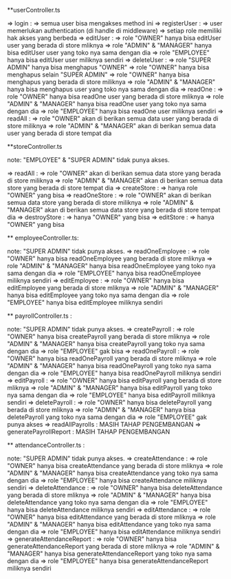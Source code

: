 **userController.ts

=> login : 
    => semua user bisa mengakses method ini
=> registerUser :
    => user memerlukan authentication (di handle di middleware)
    => setiap role memiliki hak akses yang berbeda
=> editUser :
    => role "OWNER" hanya bisa editUser user yang berada di store mliknya
    => role "ADMIN" & "MANAGER" hanya bisa editUser user yang toko nya sama dengan dia
    => role "EMPLOYEE" hanya bisa editUser user miliknya sendiri
=> deleteUser :
    => role "SUPER ADMIN" hanya bisa menghapus "OWNER"
    => role "OWNER" hanya bisa menghapus selain "SUPER ADMIN"
    => role "OWNER" hanya bisa menghapus yang berada di store miliknya
    => role "ADMIN" & "MANAGER" hanya bisa menghapus user yang toko nya sama dengan dia
=> readOne :
    => role "OWNER" hanya bisa readOne user yang berada di store mliknya
    => role "ADMIN" & "MANAGER" hanya bisa readOne user yang toko nya sama dengan dia
    => role "EMPLOYEE" hanya bisa readOne user miliknya sendiri
=> readAll : 
    => role "OWNER" akan di berikan semua data user yang berada di store miliknya
    => role "ADMIN" & "MANAGER" akan di berikan semua data user yang berada di store tempat dia


**storeController.ts

note: "EMPLOYEE" & "SUPER ADMIN" tidak punya akses.

=> readAll :
    => role "OWNER" akan di berikan semua data store yang berada di store miliknya
    => role "ADMIN" & "MANAGER" akan di berikan semua data store yang berada di store tempat dia
=> createStore :
    => hanya role "OWNER" yang bisa
=> readOneStore :
    => role "OWNER" akan di berikan semua data store yang berada di store miliknya
    => role "ADMIN" & "MANAGER" akan di berikan semua data store yang berada di store tempat dia
=> destroyStore : 
    => hanya "OWNER" yang bisa 
=> editStore :
    => hanya "OWNER" yang bisa 


** employeeController.ts:

note: "SUPER ADMIN" tidak punya akses.
=> readOneEmployee :
    => role "OWNER" hanya bisa readOneEmployee yang berada di store mliknya
    => role "ADMIN" & "MANAGER" hanya bisa readOneEmployee yang toko nya sama dengan dia
    => role "EMPLOYEE" hanya bisa readOneEmployee miliknya sendiri
=> editEmployee :
    => role "OWNER" hanya bisa editEmployee yang berada di store mliknya
    => role "ADMIN" & "MANAGER" hanya bisa editEmployee yang toko nya sama dengan dia
    => role "EMPLOYEE" hanya bisa editEmployee miliknya sendiri


** payrollController.ts :

note: "SUPER ADMIN" tidak punya akses.
=> createPayroll : 
    => role "OWNER" hanya bisa createPayroll yang berada di store mliknya
    => role "ADMIN" & "MANAGER" hanya bisa createPayroll yang toko nya sama dengan dia
    => role "EMPLOYEE" gak bisa
=> readOnePayroll :
    => role "OWNER" hanya bisa readOnePayroll yang berada di store mliknya
    => role "ADMIN" & "MANAGER" hanya bisa readOnePayroll yang toko nya sama dengan dia
    => role "EMPLOYEE" hanya bisa readOnePayroll miliknya sendiri
=> editPayroll : 
    => role "OWNER" hanya bisa editPayroll yang berada di store mliknya
    => role "ADMIN" & "MANAGER" hanya bisa editPayroll yang toko nya sama dengan dia
    => role "EMPLOYEE" hanya bisa editPayroll miliknya sendiri
=> deletePayroll : 
    => role "OWNER" hanya bisa deletePayroll yang berada di store mliknya
    => role "ADMIN" & "MANAGER" hanya bisa deletePayroll yang toko nya sama dengan dia
    => role "EMPLOYEE" gak punya akses
=> readAllPayrolls : MASIH TAHAP PENGEMBANGAN
=> generatePayrollReport : MASIH TAHAP PENGEMBANGAN


** attendanceController.ts :

note: "SUPER ADMIN" tidak punya akses.
=> createAttendance :
    => role "OWNER" hanya bisa createAttendance yang berada di store mliknya
    => role "ADMIN" & "MANAGER" hanya bisa createAttendance yang toko nya sama dengan dia
    => role "EMPLOYEE" hanya bisa createAttendance miliknya sendiri
=> deleteAttendance :
    => role "OWNER" hanya bisa deleteAttendance yang berada di store mliknya
    => role "ADMIN" & "MANAGER" hanya bisa deleteAttendance yang toko nya sama dengan dia
    => role "EMPLOYEE" hanya bisa deleteAttendance miliknya sendiri
=> editAttendance :
    => role "OWNER" hanya bisa editAttendance yang berada di store mliknya
    => role "ADMIN" & "MANAGER" hanya bisa editAttendance yang toko nya sama dengan dia
    => role "EMPLOYEE" hanya bisa editAttendance miliknya sendiri
=> generateAttendanceReport :
    => role "OWNER" hanya bisa generateAttendanceReport yang berada di store mliknya
    => role "ADMIN" & "MANAGER" hanya bisa generateAttendanceReport yang toko nya sama dengan dia
    => role "EMPLOYEE" hanya bisa generateAttendanceReport miliknya sendiri
